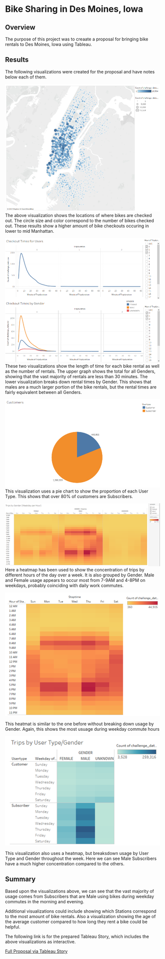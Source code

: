 # Bike Sharing in Des Moines, Iowa

## Overview
The purpose of this project was to creaate a proposal for bringing bike rentals to Des Moines, Iowa using Tableau.

## Results
The following visualizations were created for the proposal and have notes below each of them.

![Starting Location](https://raw.githubusercontent.com/jdwrhodes/bikesharing/main/resources/Starting_locations.png 'Starting Locations')
The above visualization shows the locations of where bikes are checked out. The circle size and color correspond to the number of bikes checked out. These results show a higher amount of bike checkouts occuring in lower to mid Manhattan. 

![Checkout Times by Users and Genders](https://raw.githubusercontent.com/jdwrhodes/bikesharing/main/resources/checkouttimes_by_users_genders.png 'Checkout Times by Users and Genders')
These two visualizations show the length of time for each bike rental as well as the number of rentals. The upper graph shows the total for all Genders, showing that the vast majority of rentals are less than 30 minutes. The lower visualization breaks down rental times by Gender. This shows that males are a much larger portion of the bike rentals, but the rental times are fairly equivalent between all Genders.

![Customers by Type](https://raw.githubusercontent.com/jdwrhodes/bikesharing/main/resources/customers_by_type.png 'Customers by Type')
This visualization uses a pie chart to show the proportion of each User Type. This shows that over 80% of customers are Subscribers.

![Trips by Gender Heatmap](https://raw.githubusercontent.com/jdwrhodes/bikesharing/main/resources/trips_by_gender1.png 'Trips by Gender Heatmap')
Here a heatmap has been used to show the concentration of trips by different hours of the day over a week. It is also grouped by Gender. Male and Female usage appears to occur most from 7-9AM and 4-8PM on weekdays, probably coinciding with daily work commutes. 

![Trips by Weekday Heatmap](https://raw.githubusercontent.com/jdwrhodes/bikesharing/main/resources/trips_by_weekday1.png 'Trips by Weekday Heatmap')

This heatmat is similar to the one before without breaking down usage by Gender. Again, this shows the most usuage during weekday commute hours

![Trips by User and Gender Type Heatmap](https://raw.githubusercontent.com/jdwrhodes/bikesharing/main/resources/trips_by_usertype_gender1.png 'Trips by User and Gender Type Heatmap')

This visualization also uses a heatmap, but breaksdown usage by User Type and Gender throughout the week. Here we can see Male Subscribers have a much higher concentration compared to the others.

## Summary
Based upon the visualizations above, we can see that the vast majority of usage comes from Subscribers that are Male using bikes during weekday commutes in the morning and evening.

Additional visualizations could include showing which Stations correspond to the most amount of bike rentals. Also a visualization showing the age of the average customer compared to how long they rent a bike could be helpful.

The following link is for the prepared Tableau Story, which includes the above visualizations as interactive.

[Full Proposal via Tableau Story](https://public.tableau.com/profile/jdwrhodes#!/vizhome/Module-14Challenge/CitiBikeProposal 'Full Proposal via Tableau Story')
